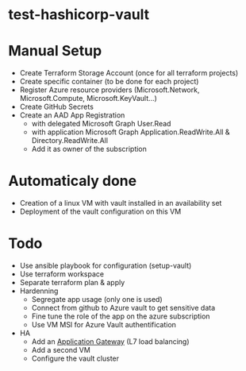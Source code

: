 # test-hashicorp-vault

# Manual Setup
* Create Terraform Storage Account (once for all terraform projects)
* Create specific container (to be done for each project)
* Register Azure resource providers (Microsoft.Network, Microsoft.Compute, Microsoft.KeyVault...)
* Create GitHub Secrets
* Create an AAD App Registration
  * with delegated Microsoft Graph User.Read
  * with application Microsoft Graph Application.ReadWrite.All & Directory.ReadWrite.All
  * Add it as owner of the subscription

# Automaticaly done
* Creation of a linux VM with vault installed in an availability set
* Deployment of the vault configuration on this VM

# Todo
* Use ansible playbook for configuration (setup-vault)
* Use terraform workspace
* Separate terraform plan & apply
* Hardenning
  * Segregate app usage (only one is used)
  * Connect from github to Azure vault to get sensitive data
  * Fine tune the role of the app on the azure subscription
  * Use VM MSI for Azure Vault authentification
* HA
  * Add an [Application Gateway](https://docs.microsoft.com/en-us/azure/application-gateway/overview) (L7 load balancing)
  * Add a second VM
  * Configure the vault cluster


